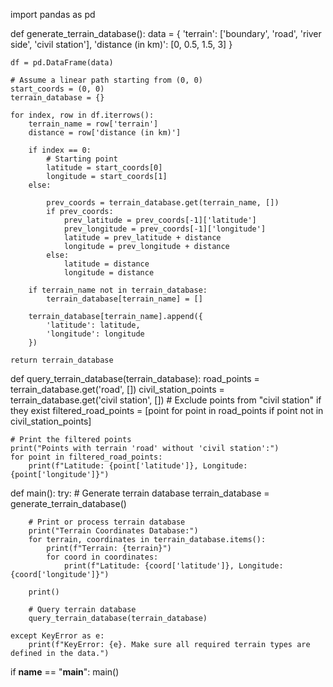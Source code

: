 import pandas as pd


def generate_terrain_database():
    data = {
        'terrain': ['boundary', 'road', 'river side', 'civil station'],
        'distance (in km)': [0, 0.5, 1.5, 3]
    }

    df = pd.DataFrame(data)

    # Assume a linear path starting from (0, 0)
    start_coords = (0, 0)
    terrain_database = {}

    for index, row in df.iterrows():
        terrain_name = row['terrain']
        distance = row['distance (in km)']
        
        if index == 0:
            # Starting point
            latitude = start_coords[0]
            longitude = start_coords[1]
        else:
           
            prev_coords = terrain_database.get(terrain_name, [])
            if prev_coords:
                prev_latitude = prev_coords[-1]['latitude']
                prev_longitude = prev_coords[-1]['longitude']
                latitude = prev_latitude + distance
                longitude = prev_longitude + distance
            else:
                latitude = distance
                longitude = distance
        
        if terrain_name not in terrain_database:
            terrain_database[terrain_name] = []
        
        terrain_database[terrain_name].append({
            'latitude': latitude,
            'longitude': longitude
        })
    
    return terrain_database

def query_terrain_database(terrain_database):
    road_points = terrain_database.get('road', []) 
    civil_station_points = terrain_database.get('civil station', [])
    # Exclude points from "civil station" if they exist
    filtered_road_points = [point for point in road_points if point not in civil_station_points]

    # Print the filtered points
    print("Points with terrain 'road' without 'civil station':")
    for point in filtered_road_points:
        print(f"Latitude: {point['latitude']}, Longitude: {point['longitude']}")

def main():
    try:
        # Generate terrain database
        terrain_database = generate_terrain_database()
        
        # Print or process terrain database
        print("Terrain Coordinates Database:")
        for terrain, coordinates in terrain_database.items():
            print(f"Terrain: {terrain}")
            for coord in coordinates:
                print(f"Latitude: {coord['latitude']}, Longitude: {coord['longitude']}")
        
        print()
        
        # Query terrain database
        query_terrain_database(terrain_database)
    
    except KeyError as e:
        print(f"KeyError: {e}. Make sure all required terrain types are defined in the data.")

if __name__ == "__main__":
    main()
